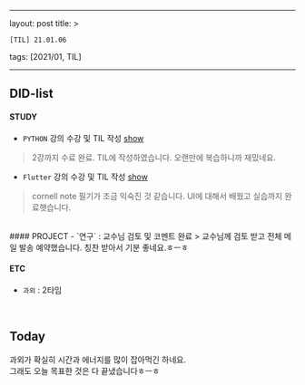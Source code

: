 ﻿---

layout: post
title: >

    [TIL] 21.01.06

tags: [2021/01, TIL]

---


## DID-list
#### STUDY
- `PYTHON` 강의 수강 및 TIL 작성 [show](https://github.com/hadan-HwH/TIL/blob/main/Python/01%20%EA%B8%B0%EB%B3%B8%EB%8D%B0%EC%9D%B4%ED%84%B0%EA%B5%AC%EC%A1%B0%20%EB%B0%8F%20%ED%95%A8%EC%88%98%20%EC%A0%95%EB%A6%AC.md)
> 2강까지 수료 완료. TIL에 작성하였습니다. 오랜만에 복습하니까 재밌네요.

- `Flutter` 강의 수강 및 TIL 작성 [show](https://github.com/hadan-HwH/TIL/blob/main/Flutter/section6-%20How%20to%20Build%20Beautiful%20UIs.md)
> cornell note 필기가 조금 익숙진 것 같습니다. UI에 대해서 배웠고 실습까지 완료햇습니다.

<br>
#### PROJECT
- `연구` : 교수님 검토 및 코멘트 완료
> 교수님께 검토 받고 전체 메일 발송 예약했습니다. 칭찬 받아서 기분 좋네요.ㅎㅡㅎ

<br>

#### ETC
- `과외` : 2타임

<br>

## Today
과외가 확실히 시간과 에너지를 많이 잡아먹긴 하네요.<br>
그래도 오늘 목표한 것은 다 끝냈습니다ㅎㅡㅎ
<br><br><br>





